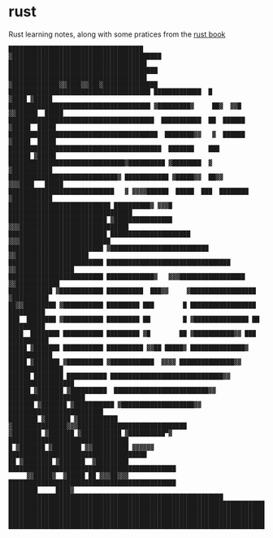 # rust

Rust learning notes, along with some pratices from the [rust book](https://doc.rust-lang.org/)

    █████████████████████████████████████ ▓█████████████████████████████████████████
    ██████████████████████████████████████ █████████████████████████████████████████
    ██████████████████████████████████████ ▓█████████████▓▓████▓▓███▓███████████████
    ███████████████████████████████████████ █████████████  █            ▓████ ▓█████
    ███████████████████████████████████████ ▓█████████▓     ██▓  ▓▓█ ▓▓██████  █████
    ████████████████████████████████████████  ███████████  ██  ██████  ▓█████  █████
    █████████████████████████████████████████  ████████▓▓   ▓  ██████  ▓█████  █████
    ██████████████████████████████████████████  ███████    ███         ██████ ▓█████
    ████████████████████████████████▓██████████ ▓████████  ▓            ▓███████████
    ██████████████████████████████▓ ████████████ ▓█████▓▓  ██▓▓      ▓▓▓████   █████
    █████████████████████████████   ▓ ▓▓▓▓██████  █████  ███  ████████  ▓███████████
    ████████████████████████████ ██████████▓ ▓▓▓█ ██████████████████████████████████
    ███████████████████████████ ▓████████████████  ▓▓▓██████████████████████████████
    ███████████████████████████ ██████████████████████  ▓▓▓█████████████████████████
    ██████████████████████████ ▓███████████████████████████   ▓▓████████████████████
    ██████████████████████████ ██████████████████████████████████ ▓▓████████████████
    ██████████████████████████ █████████████▓   ▓▓▓██████████████████ ▓▓████████████
    ████████████ ▓████████████ ██████████  ███▓▓     ▓██████████████████ ▓██████████
    ██▓▓█████████ ▓███████████ █████████ ███        █ ██████████████████  ██████████
    ███  ████████ ▓███████████ █████████ ██         █ ▓███████████████ ██ ██████████
    ████  ████████ ███████████ █████████ ▓█        ██ ▓███████████▓▓ ███ ███████████
    █████ ▓███████ ███████████ ██████████ ▓▓██ █████▓ ███████████████▓  ████████████
    █████ ▓███████ ▓██████████ ▓████████████  ▓▓▓▓ ███████████████▓▓ ███████████████
    ██████ ████████ ███████████ ███████████████████████████████▓▓ ██████████████████
    ██████ ▓███████ ▓██████████  ██████████████████████████▓▓  █████████████████████
    ███████ ▓███████ ▓███████████ ▓████████████████████▓▓ ██████████████████████████
    ████████ ▓███████ ▓███████████ ▓███████████████▓▓▓██████████████████████████████
    ▓████████ ▓███████ ▓███████████ ▓██████████▀▓  █████████████████████████████████
    █ ▓███████ ▓████████ ▓▓██████████ ▓▓▓▓▓▓  ██████████████████████████████████████
    ██ ▓████████ ▓███████  ▓█████████ ██████████████████████████████████████████████
         ▓▓█████▓  ▓█████ ██ ▓▓▓██▓▓▓ ██████████████████████████████████████████████
    ████████     ████▓   ███████████████████████████████████████████████████████████
    ████████████████████████████████████████████████████████████████████████████████
    ████████████████████████████████████████████████████████████████████████████████
    ████████████████████████████████████████████████████████████████████████████████
    ████████████████████████████████████████████████████████████████████████████████

